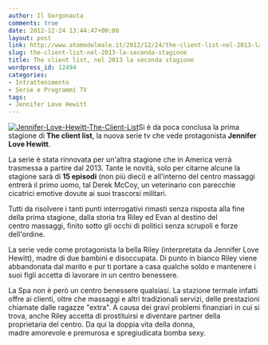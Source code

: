 ```yaml
---
author: Il Gorgonauta
comments: true
date: 2012-12-24 13:44:47+00:00
layout: post
link: http://www.atomodelmale.it/2012/12/24/the-client-list-nel-2013-la-seconda-stagione/
slug: the-client-list-nel-2013-la-seconda-stagione
title: The client list, nel 2013 la seconda stagione
wordpress_id: 12494
categories:
- Intrattenimento
- Serie e Programmi TV
tags:
- Jennifer Love Hewitt
---
```


[![Jennifer-Love-Hewitt-The-Client-List](http://www.atomodelmale.it/wp-content/uploads/2012/12/Jennifer-Love-Hewitt-The-Client-List-300x192.jpg)](http://www.atomodelmale.it/2012/12/24/the-client-list-nel-2013-la-seconda-stagione/jennifer-love-hewitt-the-client-list/)Si è da poca conclusa la prima stagione di **The client list**, la nuova serie tv che vede protagonista **Jennifer Love Hewitt**.

La serie è stata rinnovata per un'altra stagione che in America verrà trasmessa a partire dal 2013. Tante le novità, solo per citarne alcune la stagione sarà di **15 episodi** (non più dieci) e all'interno del centro massaggi entrerà il primo uomo, tal Derek McCoy, un veterinario con parecchie cicatrici emotive dovute ai suoi trascorsi militari.

Tutti da risolvere i tanti punti interrogativi rimasti senza risposta alla fine della prima stagione, dalla storia tra Riley ed Evan al destino del centro massaggi, finito sotto gli occhi di politici senza scrupoli e forze dell'ordine.

La serie vede come protagonista la bella Riley (interpretata da Jennifer Love Hewitt), madre di due bambini e disoccupata. Di punto in bianco Riley viene abbandonata dal marito e pur ti portare a casa qualche soldo e mantenere i suoi figli accetta di lavorare in un centro benessere.


La Spa non è però un centro benessere qualsiasi. La stazione termale infatti offre ai clienti, oltre che massaggi e altri tradizionali servizi, delle prestazioni chiamate dalle ragazze "extra". A causa dei gravi problemi finanziari in cui si trova, anche Riley accetta di prostituirsi e diventare partner della proprietaria del centro. Da qui la doppia vita della donna, madre amorevole e premurosa e spregiudicata bomba sexy.
